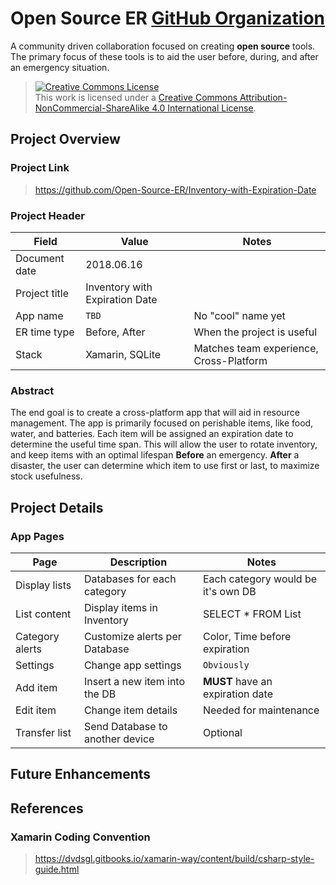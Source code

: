 # Open Source ER [GitHub Organization](https://github.com/Open-Source-ER)

A community driven collaboration focused on creating **open source** tools. The primary focus of these tools is to aid the user before, during, and after an emergency situation.

> <a rel="license" href="http://creativecommons.org/licenses/by-nc-sa/4.0/"><img alt="Creative Commons License" style="border-width:0" src="https://i.creativecommons.org/l/by-nc-sa/4.0/88x31.png" /></a><br />This work is licensed under a
<a rel="license" href="http://creativecommons.org/licenses/by-nc-sa/4.0/">Creative Commons Attribution-NonCommercial-ShareAlike 4.0 International License</a>.


## Project Overview

### Project Link

> https://github.com/Open-Source-ER/Inventory-with-Expiration-Date


### Project Header

|Field           |Value                          |Notes                        |
|----------------|-------------------------------|-----------------------------|
|Document date   |2018.06.16                     |                             |
|Project title   |Inventory with Expiration Date |                             |
|App name        |`TBD`                          |No "cool" name yet           |
|ER time type    |Before, After                  |When the project is useful   |
|Stack           |Xamarin, SQLite                |Matches team experience, Cross-Platform|


### Abstract
The end goal is to create a cross-platform app that will aid in resource management. The app is primarily focused on perishable items, like food, water, and batteries. Each item will be assigned an expiration date to determine the useful time span. This will allow the user to rotate inventory, and keep items with an optimal lifespan **Before** an emergency. **After** a disaster, the user can determine which item to use first or last, to maximize stock usefulness. 


## Project Details

### App Pages

|Page            |Description                    |Notes                        |
|----------------|-------------------------------|-----------------------------|
|Display lists   |Databases for each category    |Each category would be it's own DB|
|List content    |Display items in Inventory     |SELECT * FROM List           |
|Category alerts |Customize alerts per Database  |Color, Time before expiration|
|Settings        |Change app settings            |`Obviously`                  |
|Add item        |Insert a new item into the DB  |**MUST** have an expiration date |
|Edit item       |Change item details            |Needed for maintenance       |
|Transfer list   |Send Database to another device|Optional                     |

## Future Enhancements



## References

### Xamarin Coding Convention

> https://dvdsgl.gitbooks.io/xamarin-way/content/build/csharp-style-guide.html
<!--stackedit_data:
eyJoaXN0b3J5IjpbLTEwOTAxMDg2NTksMTE2NDg0NjA1NV19
-->
